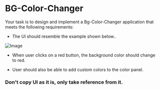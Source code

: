 # BG-Color-Changer

Your task is to design and implement a Bg-Color-Changer application that meets the following requirements:

- The UI should resemble the example shown below..

![Image](https://utfs.io/f/7e57da15-803c-48c7-8487-dcade58eef91-wx71zg.png)

- When user clicks on a red button, the background color should change to red.

- User should also be able to add custom colors to the color panel.

### Don't copy UI as it is, only take reference from it.
